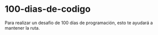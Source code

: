 # 100-dias-de-codigo
Para realizar un desafío de 100 días de programación, esto te ayudará a mantener la ruta.
